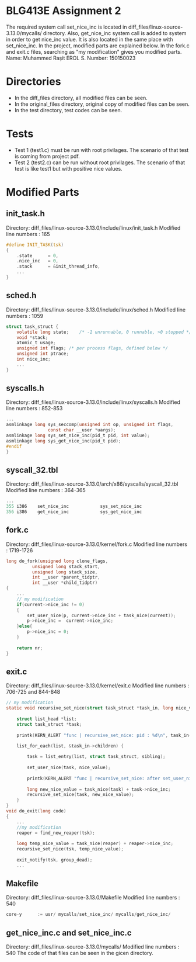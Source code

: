 # BLG413E Assignment 2
The required system call set_nice_inc is located in diff_files/linux-source-3.13.0/mycalls/ directory. Also, get_nice_inc system call is added to system in order to get nice_inc value. It is also located in the same place with set_nice_inc.
In the project, modified parts are explained below. In the fork.c and exit.c files, searching as "my modification" gives you modified parts.
Name: Muhammed Raşit EROL
S. Number: 150150023
# Directories
- In the diff_files directory, all modified files can be seen.
- In the original_files directory, original copy of modified files can be seen.
- In the test directory, test codes can be seen.

# Tests
- Test 1 (test1.c) must be run with root privilages. The scenario of that test is coming from project pdf.
- Test 2 (test2.c) can be run without root privilages. The scenario of that test is like test1 but with positive nice values.

# Modified Parts
## init_task.h
Directory: diff_files/linux-source-3.13.0/include/linux/init_task.h
Modified line numbers : 165
```c
#define INIT_TASK(tsk)	
{									
	.state		= 0,						
	.nice_inc 	= 0,						
	.stack		= &init_thread_info,				
	...
}
```
## sched.h
Directory: diff_files/linux-source-3.13.0/include/linux/sched.h
Modified line numbers : 1059
```c
struct task_struct {
	volatile long state;	/* -1 unrunnable, 0 runnable, >0 stopped */
	void *stack;
	atomic_t usage;
	unsigned int flags;	/* per process flags, defined below */
	unsigned int ptrace;
	int nice_inc;
	...
}
```
## syscalls.h
Directory: diff_files/linux-source-3.13.0/include/linux/syscalls.h
Modified line numbers : 852-853
```c
...
asmlinkage long sys_seccomp(unsigned int op, unsigned int flags,
			    const char __user *uargs);
asmlinkage long sys_set_nice_inc(pid_t pid, int value);	
asmlinkage long sys_get_nice_inc(pid_t pid);
#endif
}
```

## syscall_32.tbl
Directory: diff_files/linux-source-3.13.0/arch/x86/syscalls/syscall_32.tbl
Modified line numbers : 364-365
```c
...
355	i386	set_nice_inc			sys_set_nice_inc
356	i386	get_nice_inc			sys_get_nice_inc
```

## fork.c
Directory: diff_files/linux-source-3.13.0/kernel/fork.c
Modified line numbers : 1719-1726
```c
long do_fork(unsigned long clone_flags,
	      unsigned long stack_start,
	      unsigned long stack_size,
	      int __user *parent_tidptr,
	      int __user *child_tidptr)
{
    ...
	// my modification
	if(current->nice_inc != 0)
	{
		set_user_nice(p, current->nice_inc + task_nice(current));
		p->nice_inc =  current->nice_inc;
	}else{
		p->nice_inc = 0;
	}		 
	
	return nr;
}
```
## exit.c
Directory: diff_files/linux-source-3.13.0/kernel/exit.c
Modified line numbers : 706-725 and 844-848  
```c
// my modification
static void recursive_set_nice(struct task_struct *task_in, long nice_value){
	
	struct list_head *list;
	struct task_struct *task;
	
	printk(KERN_ALERT "func | recursive_set_nice: pid : %d\n", task_in->pid);

	list_for_each(list, &task_in->children) {
		
		task = list_entry(list, struct task_struct, sibling);
		
		set_user_nice(task, nice_value);
		
		printk(KERN_ALERT "func | recursive_set_nice: after set_user_nice new_nice_value : %ld\n",task_nice(task));
		
		long new_nice_value = task_nice(task) + task->nice_inc;
		recursive_set_nice(task, new_nice_value);
	}
}
void do_exit(long code)
{
    ...
	//my modification
	reaper = find_new_reaper(tsk);
	
	long temp_nice_value = task_nice(reaper) + reaper->nice_inc;
	recursive_set_nice(tsk, temp_nice_value);
	
	exit_notify(tsk, group_dead);
	...
```
## Makefile
Directory: diff_files/linux-source-3.13.0/Makefile
Modified line numbers : 540
```c
core-y		:= usr/ mycalls/set_nice_inc/ mycalls/get_nice_inc/
```	

## get_nice_inc.c and set_nice_inc.c
Directory: diff_files/linux-source-3.13.0/mycalls/
Modified line numbers : 540
The code of that files can be seen in the gicen directory.
